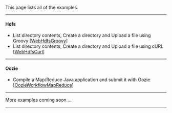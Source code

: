 This page lists all of the examples.

*********************************************************************

#### Hdfs

- List directory contents, Create a directory and Upload a file using Groovy [[WebHdfsGroovy](./WebHdfsGroovy/README.md)]
- List directory contents, Create a directory and Upload a file using cURL [[WebHdfsCurl](./WebHdfsCurl/README.md)]

*********************************************************************
#### Oozie

- Compile a Map/Reduce Java application and submit it with Oozie [[OozieWorkflowMapReduce](./OozieWorkflowMapReduce/README.md)]

*********************************************************************

More examples coming soon ...

*********************************************************************
